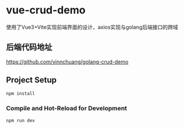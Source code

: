 # vue-crud-demo
使用了Vue3+Vite实现前端界面的设计，axios实现与golang后端接口的跨域

## 后端代码地址
https://github.com/yinnchuang/golang-crud-demo

## Project Setup

```sh
npm install
```

### Compile and Hot-Reload for Development

```sh
npm run dev
```
